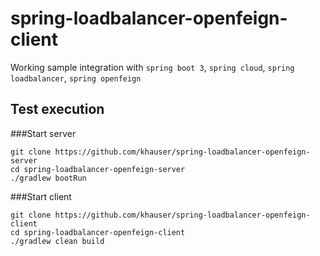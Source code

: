 # spring-loadbalancer-openfeign-client

Working sample integration with `spring boot 3`, `spring cloud`, `spring loadbalancer`, `spring openfeign`

## Test execution

###Start server
```
git clone https://github.com/khauser/spring-loadbalancer-openfeign-server
cd spring-loadbalancer-openfeign-server
./gradlew bootRun
```

###Start client
```
git clone https://github.com/khauser/spring-loadbalancer-openfeign-client
cd spring-loadbalancer-openfeign-client
./gradlew clean build
```

